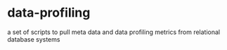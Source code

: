 # data-profiling
a set of scripts to pull meta data and data profiling metrics from relational database systems
